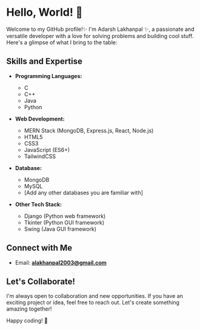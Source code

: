 
<!--
**adarsh716/adarsh716** is a ✨ _special_ ✨ repository because its `README.md` (this file) appears on your GitHub profile.

Here are some ideas to get you started:

- 🔭 I’m currently working on ...
- 🌱 I’m currently learning ...
- 👯 I’m looking to collaborate on ...
- 🤔 I’m looking for help with ...
- 💬 Ask me about ...
- 📫 How to reach me: ...
- 😄 Pronouns: ...
- ⚡ Fun fact: ...
-->


# Hello, World! 👋

Welcome to my GitHub profile!✨ I'm Adarsh Lakhanpal ✨, a passionate and versatile developer with a love for solving problems and building cool stuff. Here's a glimpse of what I bring to the table:

## Skills and Expertise

- **Programming Languages:**
  - C
  - C++
  - Java
  - Python

- **Web Development:**
  - MERN Stack (MongoDB, Express.js, React, Node.js)
  - HTML5
  - CSS3
  - JavaScript (ES6+)
  - TailwindCSS

- **Database:**
  - MongoDB
  - MySQL
  - [Add any other databases you are familiar with]

- **Other Tech Stack:**
  - Django (Python web framework)
  - Tkinter (Python GUI framework)
  - Swing (Java GUI framework)

## Connect with Me

- Email: **alakhanpal2003@gmail.com**

## Let's Collaborate!

I'm always open to collaboration and new opportunities. If you have an exciting project or idea, feel free to reach out. Let's create something amazing together!

Happy coding! 🚀
